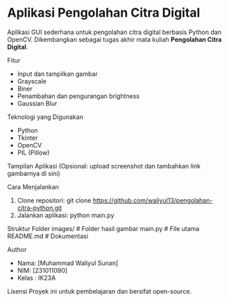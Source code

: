 # Aplikasi Pengolahan Citra Digital

Aplikasi GUI sederhana untuk pengolahan citra digital berbasis Python dan OpenCV. Dikembangkan sebagai tugas akhir mata kuliah **Pengolahan Citra Digital**.

Fitur
- Input dan tampilkan gambar
- Grayscale
- Biner
- Penambahan dan pengurangan brightness
- Gaussian Blur

Teknologi yang Digunakan
- Python
- Tkinter
- OpenCV
- PIL (Pillow)

Tampilan Aplikasi
(Opsional: upload screenshot dan tambahkan link gambarnya di sini)

Cara Menjalankan
1. Clone repositori: git clone https://github.com/waliyul13/pengolahan-citra-python.git
2. Jalankan aplikasi: python main.py


Struktur Folder
images/ # Folder hasil gambar
main.py # File utama
README.md # Dokumentasi


Author
- Nama: [Muhammad Waliyul Sunan]
- NIM: [231011090]
- Kelas : IK23A

Lisensi
Proyek ini untuk pembelajaran dan bersifat open-source.





